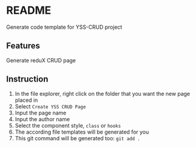# README

Generate code template for YSS-CRUD project

## Features

Generate reduX CRUD page

## Instruction

1. In the file explorer, right click on the folder that you want the new page placed in
2. Select `Create YSS CRUD Page`
3. Input the page name
4. Input the author name
5. Select the component style, `class` or `hooks`
6. The according file templates will be generated for you
7. This git command will be generated too: `git add .`
